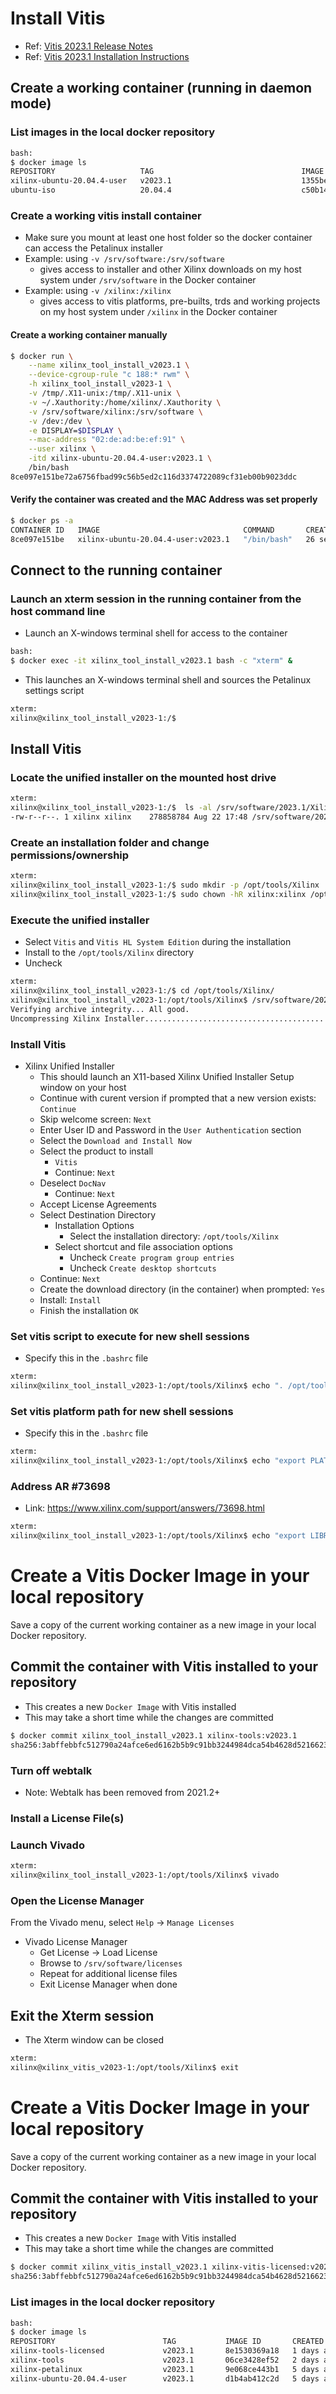 [//]: # (Readme.vitis-install.md - Install Vitis on a Base Ubuntu User Image for v2023.1 Xilinx Tools)

# Install Vitis
- Ref: [Vitis 2023.1 Release Notes](https://docs.amd.com/r/2023.1-English/ug1307-vitis-p4-install/Release-Notes-and-Known-Issues)
- Ref: [Vitis 2023.1 Installation Instructions](https://docs.amd.com/r/2023.1-English/ug1393-vitis-application-acceleration/Installation)

## Create a working container (running in daemon mode)

### List images in the local docker repository
```bash
bash:
$ docker image ls
REPOSITORY                   TAG                                 IMAGE ID       CREATED          SIZE
xilinx-ubuntu-20.04.4-user   v2023.1                             1355be4e640c   24 minutes ago   2.84GB
ubuntu-iso                   20.04.4                             c50b147a55dd   18 hours ago     946MB
```

### Create a working vitis install container
- Make sure you mount at least one host folder so the docker container can access the Petalinux installer
- Example: using `-v /srv/software:/srv/software`
	- gives access to installer and other Xilinx downloads on my host system under `/srv/software` in the Docker container
- Example: using `-v /xilinx:/xilinx`
	- gives access to vitis platforms, pre-builts, trds and working projects on my host system under `/xilinx` in the Docker container

#### Create a working container manually

```bash
$ docker run \
	--name xilinx_tool_install_v2023.1 \
	--device-cgroup-rule "c 188:* rwm" \
	-h xilinx_tool_install_v2023-1 \
	-v /tmp/.X11-unix:/tmp/.X11-unix \
	-v ~/.Xauthority:/home/xilinx/.Xauthority \
	-v /srv/software/xilinx:/srv/software \
	-v /dev:/dev \
	-e DISPLAY=$DISPLAY \
	--mac-address "02:de:ad:be:ef:91" \
	--user xilinx \
	-itd xilinx-ubuntu-20.04.4-user:v2023.1 \
	/bin/bash
8ce097e151be72a6756fbad99c56b5ed2c116d3374722089cf31eb00b9023ddc
```

#### Verify the container was created and the MAC Address was set properly

```bash
$ docker ps -a
CONTAINER ID   IMAGE                                COMMAND       CREATED          STATUS          PORTS     NAMES
8ce097e151be   xilinx-ubuntu-20.04.4-user:v2023.1   "/bin/bash"   26 seconds ago   Up 25 seconds             xilinx_tool_install_v2023.1
```

## Connect to the running container

### Launch an xterm session in the running container from the host command line
- Launch an X-windows terminal shell for access to the container
```bash
bash:
$ docker exec -it xilinx_tool_install_v2023.1 bash -c "xterm" &
```
- This launches an X-windows terminal shell and sources the Petalinux settings script
```bash
xterm:
xilinx@xilinx_tool_install_v2023-1:/$
```

## Install Vitis

### Locate the unified installer on the mounted host drive
```bash
xterm:
xilinx@xilinx_tool_install_v2023-1:/$  ls -al /srv/software/2023.1/Xilinx_Unified*
-rw-r--r--. 1 xilinx xilinx    278858784 Aug 22 17:48 /srv/software/2023.1/Xilinx_Unified_2023.1_0507_1903_Lin64.bin
```

### Create an installation folder and change permissions/ownership

```bash
xterm:
xilinx@xilinx_tool_install_v2023-1:/$ sudo mkdir -p /opt/tools/Xilinx
xilinx@xilinx_tool_install_v2023-1:/$ sudo chown -hR xilinx:xilinx /opt
```

### Execute the unified installer
- Select `Vitis` and `Vitis HL System Edition` during the installation
- Install to the `/opt/tools/Xilinx` directory
- Uncheck

```bash
xterm:
xilinx@xilinx_tool_install_v2023-1:/$ cd /opt/tools/Xilinx/
xilinx@xilinx_tool_install_v2023-1:/opt/tools/Xilinx$ /srv/software/2023.1/Xilinx_Unified_2023.1_0507_1903_Lin64.bin 
Verifying archive integrity... All good.
Uncompressing Xilinx Installer..............................................................................................................................................................................................................................................................................................................................................................................................................................................................................................................................................................................................................................................................................................................................................................................................
```

### Install Vitis

- Xilinx Unified Installer
	- This should launch an X11-based Xilinx Unified Installer Setup window on your host
	- Continue with curent version if prompted that a new version exists: ```Continue```
	- Skip welcome screen: ```Next```
	- Enter User ID and Password in the ```User Authentication``` section
	- Select the ```Download and Install Now```
	- Select the product to install
		- ```Vitis```
		- Continue: ```Next```
	- Deselect ```DocNav```
		- Continue: ```Next```
	- Accept License Agreements
	- Select Destination Directory
		- Installation Options
			- Select the installation directory: ```/opt/tools/Xilinx```
		- Select shortcut and file association options
			- Uncheck ```Create program group entries```
			- Uncheck ```Create desktop shortcuts```
	- Continue: ```Next```	
	- Create the download directory (in the container) when prompted: ```Yes```
	- Install: ```Install```
	- Finish the installation ```OK```

### Set vitis script to execute for new shell sessions
- Specify this in the `.bashrc` file

```bash
xterm:
xilinx@xilinx_tool_install_v2023-1:/opt/tools/Xilinx$ echo ". /opt/tools/Xilinx/Vitis/2023.1/settings64.sh" >> ~/.bashrc
```

### Set vitis platform path for new shell sessions
- Specify this in the `.bashrc` file

```bash
xterm:
xilinx@xilinx_tool_install_v2023-1:/opt/tools/Xilinx$ echo "export PLATFORM_REPO_PATHS=/xilinx/local/platforms/2023.1" >> ~/.bashrc
```

### Address AR #73698
- Link: https://www.xilinx.com/support/answers/73698.html

```bash
xterm:
xilinx@xilinx_tool_install_v2023-1:/opt/tools/Xilinx$ echo "export LIBRARY_PATH=/usr/lib/x86_64-linux-gnu" >> ~/.bashrc
```

# Create a Vitis Docker Image in your local repository

Save a copy of the current working container as a new image in your local Docker repository.

## Commit the container with Vitis installed to your repository 
- This creates a new `Docker Image` with Vitis installed
- This may take a short time while the changes are committed
```bash
$ docker commit xilinx_tool_install_v2023.1 xilinx-tools:v2023.1
sha256:3abffebbfc512790a24afce6ed6162b5b9c91bb3244984dca54b4628d5216623
```

### Turn off webtalk
- Note: Webtalk has been removed from 2021.2+

### Install a License File(s)

### Launch Vivado

```bash
xterm:
xilinx@xilinx_tool_install_v2023-1:/opt/tools/Xilinx$ vivado


```

### Open the License Manager

From the Vivado menu, select `Help` -> `Manage Licenses`

- Vivado License Manager
	- Get License -> Load License
	- Browse to `/srv/software/licenses`
	- Repeat for additional license files
	- Exit License Manager when done

## Exit the Xterm session
- The Xterm window can be closed

```bash
xterm:
xilinx@xilinx_vitis_v2023-1:/opt/tools/Xilinx$ exit
```

# Create a Vitis Docker Image in your local repository

Save a copy of the current working container as a new image in your local Docker repository.

## Commit the container with Vitis installed to your repository 
- This creates a new `Docker Image` with Vitis installed
- This may take a short time while the changes are committed
```bash
$ docker commit xilinx_vitis_install_v2023.1 xilinx-vitis-licensed:v2023.1
sha256:3abffebbfc512790a24afce6ed6162b5b9c91bb3244984dca54b4628d5216623
```

### List images in the local docker repository
```bash
bash:
$ docker image ls
REPOSITORY                        TAG           IMAGE ID       CREATED         SIZE
xilinx-tools-licensed             v2023.1       8e1530369a18   1 days ago      184GB
xilinx-tools                      v2023.1       06ce3428ef52   2 days ago      184GB
xilinx-petalinux                  v2023.1       9e068ce443b1   5 days ago      15.6GB
xilinx-ubuntu-20.04.4-user        v2023.1       d1b4ab412c2d   5 days ago      2.97GB
```
